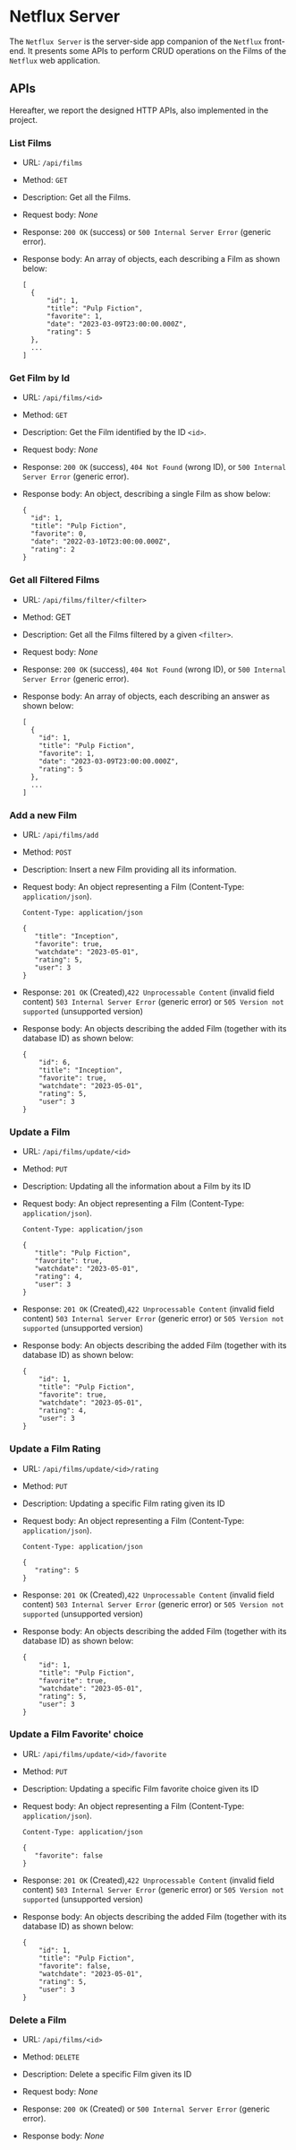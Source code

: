 # Netflux Server

The `Netflux Server` is the server-side app companion of the `Netflux` front-end. It presents some APIs to perform CRUD operations on the Films of the `Netflux` web application.

## APIs
Hereafter, we report the designed HTTP APIs, also implemented in the project.

### __List Films__

- URL: `/api/films`

- Method: `GET`

- Description: Get all the Films.

- Request body: _None_

- Response: `200 OK` (success) or `500 Internal Server Error` (generic error).

- Response body: An array of objects, each describing a Film as shown below:
    ```
    [
      {
          "id": 1,
          "title": "Pulp Fiction",
          "favorite": 1,
          "date": "2023-03-09T23:00:00.000Z",
          "rating": 5
      },
      ...
    ]   
  ```
  
### __Get Film by Id__

- URL: `/api/films/<id>`

- Method: `GET`

- Description: Get the Film identified by the ID `<id>`.

- Request body: _None_

- Response: `200 OK` (success), `404 Not Found` (wrong ID), or `500 Internal Server Error` (generic error).

- Response body: An object, describing a single Film as show below:
    ```
    {
      "id": 1,
      "title": "Pulp Fiction",
      "favorite": 0,
      "date": "2022-03-10T23:00:00.000Z",
      "rating": 2
    }
    ```


### __Get all Filtered Films__

- URL: `/api/films/filter/<filter>`

- Method: GET

- Description: Get all the Films filtered by a given `<filter>`.

- Request body: _None_

- Response: `200 OK` (success), `404 Not Found` (wrong ID), or `500 Internal Server Error` (generic error).

- Response body: An array of objects, each describing an answer as shown below:
    ```
    [
      {
        "id": 1,
        "title": "Pulp Fiction",
        "favorite": 1,
        "date": "2023-03-09T23:00:00.000Z",
        "rating": 5
      }, 
      ...
    ]
    ```

### __Add a new Film__

- URL: `/api/films/add`

- Method: `POST`

- Description: Insert a new Film providing all its information.

- Request body: An object representing a Film (Content-Type: `application/json`).
    ```
    Content-Type: application/json

    {
       "title": "Inception",
       "favorite": true,
       "watchdate": "2023-05-01",
       "rating": 5,
       "user": 3
    }
    ```

- Response: `201 OK` (Created),`422 Unprocessable Content` (invalid field content) `503 Internal Server Error` (generic error) or `505 Version not supported` (unsupported version)

- Response body: An objects describing the added Film (together with its database ID) as shown below:
    ```
    {
        "id": 6,
        "title": "Inception",
        "favorite": true,
        "watchdate": "2023-05-01",
        "rating": 5,
        "user": 3
    }
    ```

### __Update a Film__

- URL: `/api/films/update/<id>`

- Method: `PUT`

- Description: Updating all the information about a Film by its ID

- Request body: An object representing a Film (Content-Type: `application/json`).
    ```
    Content-Type: application/json

    {
       "title": "Pulp Fiction",
       "favorite": true,
       "watchdate": "2023-05-01",
       "rating": 4,
       "user": 3
    }
    ```

- Response: `201 OK` (Created),`422 Unprocessable Content` (invalid field content) `503 Internal Server Error` (generic error) or `505 Version not supported` (unsupported version)

- Response body: An objects describing the added Film (together with its database ID) as shown below:
    ```
    {
        "id": 1,
        "title": "Pulp Fiction",
        "favorite": true,
        "watchdate": "2023-05-01",
        "rating": 4,
        "user": 3
    }
    ```

### __Update a Film Rating__

- URL: `/api/films/update/<id>/rating`

- Method: `PUT`

- Description: Updating a specific Film rating given its ID

- Request body: An object representing a Film (Content-Type: `application/json`).
    ```
    Content-Type: application/json

    {
       "rating": 5
    }
    ```

- Response: `201 OK` (Created),`422 Unprocessable Content` (invalid field content) `503 Internal Server Error` (generic error) or `505 Version not supported` (unsupported version)

- Response body: An objects describing the added Film (together with its database ID) as shown below:
    ```
    {
        "id": 1,
        "title": "Pulp Fiction",
        "favorite": true,
        "watchdate": "2023-05-01",
        "rating": 5,
        "user": 3
    }
    ```

### __Update a Film Favorite' choice__

- URL: `/api/films/update/<id>/favorite`

- Method: `PUT`

- Description: Updating a specific Film favorite choice given its ID

- Request body: An object representing a Film (Content-Type: `application/json`).
    ```
    Content-Type: application/json

    {
       "favorite": false
    }
    ```

- Response: `201 OK` (Created),`422 Unprocessable Content` (invalid field content) `503 Internal Server Error` (generic error) or `505 Version not supported` (unsupported version)

- Response body: An objects describing the added Film (together with its database ID) as shown below:
    ```
    {
        "id": 1,
        "title": "Pulp Fiction",
        "favorite": false,
        "watchdate": "2023-05-01",
        "rating": 5,
        "user": 3
    }
    ```

### __Delete a Film__

- URL: `/api/films/<id>`

- Method: `DELETE`

- Description: Delete a specific Film given its ID

- Request body:  _None_

- Response: `200 OK` (Created) or `500 Internal Server Error` (generic error).

- Response body: _None_

